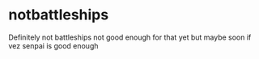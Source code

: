 # notbattleships
Definitely not battleships not good enough for that yet but maybe soon if vez senpai is good enough
